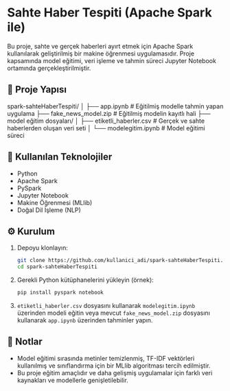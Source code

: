 # Sahte Haber Tespiti (Apache Spark ile)

Bu proje, sahte ve gerçek haberleri ayırt etmek için Apache Spark kullanılarak geliştirilmiş bir makine öğrenmesi uygulamasıdır. Proje kapsamında model eğitimi, veri işleme ve tahmin süreci Jupyter Notebook ortamında gerçekleştirilmiştir.

## 📁 Proje Yapısı

spark-sahteHaberTespiti/
│
├── app.ipynb # Eğitilmiş modelle tahmin yapan uygulama
├── fake_news_model.zip # Eğitilmiş modelin kayıtlı hali
├── model eğitim dosyaları/
│ ├── etiketli_haberler.csv # Gerçek ve sahte haberlerden oluşan veri seti
│ └── modelegitim.ipynb # Model eğitimi süreci


## 🧠 Kullanılan Teknolojiler

- Python
- Apache Spark
- PySpark
- Jupyter Notebook
- Makine Öğrenmesi (MLlib)
- Doğal Dil İşleme (NLP)

## ⚙️ Kurulum

1. Depoyu klonlayın:
    ```bash
    git clone https://github.com/kullanici_adi/spark-sahteHaberTespiti.git
    cd spark-sahteHaberTespiti
    ```

2. Gerekli Python kütüphanelerini yükleyin (örnek):
    ```bash
    pip install pyspark notebook
    ```

3. `etiketli_haberler.csv` dosyasını kullanarak `modelegitim.ipynb` üzerinden modeli eğitin veya mevcut `fake_news_model.zip` dosyasını kullanarak `app.ipynb` üzerinden tahminler yapın.

## 📝 Notlar

- Model eğitimi sırasında metinler temizlenmiş, TF-IDF vektörleri kullanılmış ve sınıflandırma için bir MLlib algoritması tercih edilmiştir.
- Bu proje eğitim amaçlıdır ve daha gelişmiş uygulamalar için farklı veri kaynakları ve modellerle genişletilebilir.
